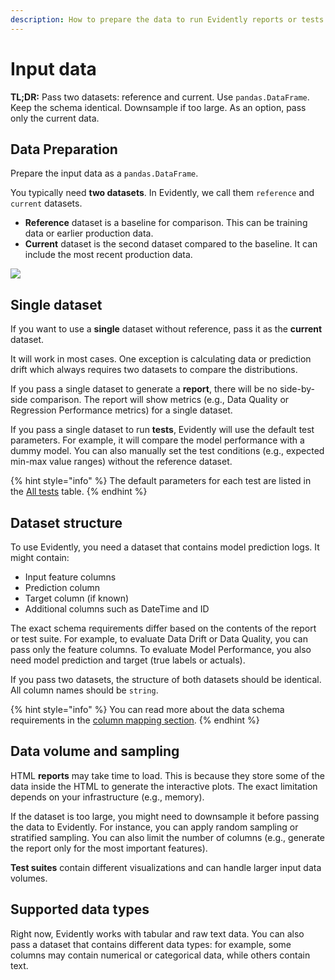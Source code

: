 ```yaml
---
description: How to prepare the data to run Evidently reports or tests.
---
```


# Input data

**TL;DR:** Pass two datasets: reference and current. Use `pandas.DataFrame`. Keep the schema identical. Downsample if too large. As an option, pass only the current data.

## Data Preparation

Prepare the input data as a `pandas.DataFrame`.

You typically need **two datasets**. In Evidently, we call them `reference` and `current` datasets.

* **Reference** dataset is a baseline for comparison. This can be training data or earlier production data.
* **Current** dataset is the second dataset compared to the baseline. It can include the most recent production data.

![](<../.gitbook/assets/two\_datasets\_classification.png>)

## Single dataset

If you want to use a **single** dataset without reference, pass it as the **current** dataset.

It will work in most cases. One exception is calculating data or prediction drift which always requires two datasets to compare the distributions.

If you pass a single dataset to generate a **report**, there will be no side-by-side comparison. The report will show metrics (e.g., Data Quality or Regression Performance metrics) for a single dataset.

If you pass a single dataset to run **tests**, Evidently will use the default test parameters. For example, it will compare the model performance with a dummy model. You can also manually set the test conditions (e.g., expected min-max value ranges) without the reference dataset.

{% hint style="info" %}
The default parameters for each test are listed in the [All tests](../reference/all-tests.md) table.
{% endhint %}

## Dataset structure

To use Evidently, you need a dataset that contains model prediction logs. It might contain:

* Input feature columns
* Prediction column
* Target column (if known)
* Additional columns such as DateTime and ID

The exact schema requirements differ based on the contents of the report or test suite. For example, to evaluate Data Drift or Data Quality, you can pass only the feature columns. To evaluate Model Performance, you also need model prediction and target (true labels or actuals).

If you pass two datasets, the structure of both datasets should be identical. All column names should be `string`.

{% hint style="info" %}
You can read more about the data schema requirements in the [column mapping section](column-mapping.md).
{% endhint %}

## Data volume and sampling

HTML **reports** may take time to load. This is because they store some of the data inside the HTML to generate the interactive plots. The exact limitation depends on your infrastructure (e.g., memory).

If the dataset is too large, you might need to downsample it before passing the data to Evidently. For instance, you can apply random sampling or stratified sampling. You can also limit the number of columns (e.g., generate the report only for the most important features).

**Test suites** contain different visualizations and can handle larger input data volumes.

## Supported data types

Right now, Evidently works with tabular and raw text data. You can also pass a dataset that contains different data types: for example, some columns may contain numerical or categorical data, while others contain text.
